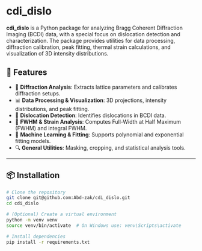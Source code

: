 # cdi_dislo

**cdi_dislo** is a Python package for analyzing Bragg Coherent Diffraction Imaging (BCDI) data, with a special focus on dislocation detection and characterization. The package provides utilities for data processing, diffraction calibration, peak fitting, thermal strain calculations, and visualization of 3D intensity distributions.

## 🚀 Features
- 📡 **Diffraction Analysis**: Extracts lattice parameters and calibrates diffraction setups.
- 📊 **Data Processing & Visualization**: 3D projections, intensity distributions, and peak fitting.
- 🔬 **Dislocation Detection**: Identifies dislocations in BCDI data.
- 📏 **FWHM & Strain Analysis**: Computes Full-Width at Half Maximum (FWHM) and integral FWHM.
- 🧩 **Machine Learning & Fitting**: Supports polynomial and exponential fitting models.
- 🔍 **General Utilities**: Masking, cropping, and statistical analysis tools.

---

## 📦 Installation
```bash
# Clone the repository
git clone git@github.com:Abd-zak/cdi_dislo.git
cd cdi_dislo

# (Optional) Create a virtual environment
python -m venv venv
source venv/bin/activate  # On Windows use: venv\Scripts\activate

# Install dependencies
pip install -r requirements.txt
